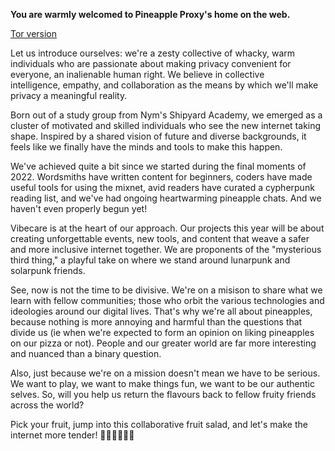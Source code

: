 **You are warmly welcomed to Pineapple Proxy's home on the web.**


[Tor version](http://weuz7bfcmmsz6bjhlp36fulmmtjmww4uag4jfaigb6hthxqzrqqdatqd.onion)


Let us introduce ourselves: we're a zesty collective of whacky, warm individuals who are passionate about making privacy convenient for everyone, an inalienable human right.
We believe in collective intelligence, empathy, and collaboration as the means by which we'll make privacy a meaningful reality. 


Born out of a study group from Nym's Shipyard Academy, we emerged as a cluster of motivated and skilled individuals who see the new internet taking shape.
Inspired by a shared vision of future and diverse backgrounds, it feels like we finally have the minds and tools to make this happen. 


We've achieved quite a bit since we started during the final moments of 2022.
Wordsmiths have written content for beginners, coders have made useful tools for using the mixnet, avid readers have curated a cypherpunk reading list, and we've had ongoing heartwarming pineapple chats. And we haven't even properly begun yet!


Vibecare is at the heart of our approach. Our projects this year will be about creating unforgettable events, new tools, and content that weave a safer and more inclusive internet together.
We are proponents of the "mysterious third thing," a playful take on where we stand around lunarpunk and solarpunk friends.


See, now is not the time to be divisive. We're on a misison to share what we learn with fellow communities; those who orbit the various technologies and ideologies around our digital lives. That's why we're all about pineapples, because nothing is more annoying and harmful than the questions that divide us (ie when we're expected to form an opinion on liking pineapples on our pizza or not).
People and our greater world are far more interesting and nuanced than a binary question. 


Also, just because we're on a mission doesn't mean we have to be serious. We want to play, we want to make things fun, we want to be our authentic selves.
So, will you help us return the flavours back to fellow fruity friends across the world? 


Pick your fruit, jump into this collaborative fruit salad, and let's make the internet more tender! 🍍🍓🥝🍇🥥🍋 
